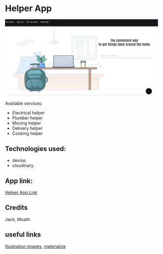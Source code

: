 # Helper App

![Home page](app/assets/images/homepage.png)

Available services:
- Electrical helper
- Plumber helper 
- Moving helper 
- Delivery helper 
- Cooking helper

## Technologies used:

- devise.
- cloudinary.

## App link:

[Helper App Link](https://arcane-reaches-38989.herokuapp.com/)


## Credits

Jack, Moath.

## useful links

[Illustration images](https://lukaszadam.com/illustrations/),
[materialize](https://materializecss.com/color.html)
